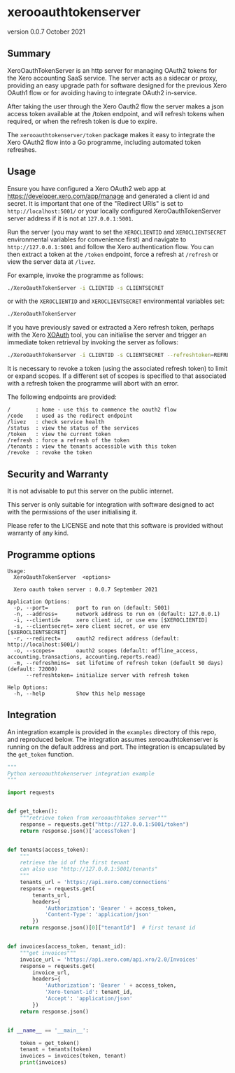 # xerooauthtokenserver

version 0.0.7 October 2021

## Summary

XeroOauthTokenServer is an http server for managing OAuth2 tokens for
the Xero accounting SaaS service. The server acts as a sidecar or proxy,
providing an easy upgrade path for software designed for the previous
Xero OAuth1 flow or for avoiding having to integrate OAuth2 in-service.

After taking the user through the Xero Oauth2 flow the server makes a
json access token available at the /token endpoint, and will refresh
tokens when required, or when the refresh token is due to expire.

The `xerooauthtokenserver/token` package makes it easy to integrate the
Xero OAuth2 flow into a Go programme, including automated token
refreshes.

## Usage

Ensure you have configured a Xero OAuth2 web app at
https://developer.xero.com/app/manage and generated a client id and
secret. It is important that one of the "Redirect URIs" is set to
`http://localhost:5001/` or your locally configured XeroOauthTokenServer
server address if it is not at `127.0.0.1:5001`.

Run the server (you may want to set the `XEROCLIENTID` and
`XEROCLIENTSECRET` environmental variables for convenience first) and
navigate to `http://127.0.0.1:5001` and follow the Xero authentication
flow. You can then extract a token at the `/token` endpoint, force a
refresh at `/refresh` or view the server data at `/livez`.

For example, invoke the programme as follows:

```bash
./XeroOauthTokenServer -i CLIENTID -s CLIENTSECRET
```

or with the `XEROCLIENTID` and `XEROCLIENTSECRET` environmental
variables set:

```bash
./XeroOauthTokenServer
```

If you have previously saved or extracted a Xero refresh token, perhaps
with the Xero [XOAuth](https://github.com/XeroAPI/xoauth) tool, you can
initialise the server and trigger an immediate token retrieval by
invoking the server as follows:

```bash
./XeroOauthTokenServer -i CLIENTID -s CLIENTSECRET --refreshtoken=REFRESHTOKEN
```

It is necessary to revoke a token (using the associated refresh token)
to limit or expand scopes. If a different set of scopes is specified
to that associated with a refresh token the programme will abort with an
error.

The following endpoints are provided:

```
/        : home - use this to commence the oauth2 flow
/code    : used as the redirect endpoint
/livez   : check service health
/status  : view the status of the services
/token   : view the current token
/refresh : force a refresh of the token
/tenants : view the tenants accessible with this token
/revoke  : revoke the token
```

## Security and Warranty

It is not advisable to put this server on the public internet.

This server is only suitable for integration with software designed to
act with the permissions of the user initialising it.

Please refer to the LICENSE and note that this software is provided
without warranty of any kind.

## Programme options

```
Usage:
  XeroOauthTokenServer  <options>

  Xero oauth token server : 0.0.7 September 2021

Application Options:
  -p, --port=         port to run on (default: 5001)
  -n, --address=      network address to run on (default: 127.0.0.1)
  -i, --clientid=     xero client id, or use env [$XEROCLIENTID]
  -s, --clientsecret= xero client secret, or use env [$XEROCLIENTSECRET]
  -r, --redirect=     oauth2 redirect address (default: http://localhost:5001/)
  -o, --scopes=       oauth2 scopes (default: offline_access, accounting.transactions, accounting.reports.read)
  -m, --refreshmins=  set lifetime of refresh token (default 50 days) (default: 72000)
      --refreshtoken= initialize server with refresh token

Help Options:
  -h, --help          Show this help message

```

## Integration

An integration example is provided in the `examples` directory of this
repo, and reproduced below. The integration assumes xerooauthtokenserver
is running on the default address and port. The integration is
encapsulated by the `get_token` function.

```python
"""
Python xerooauthtokenserver integration example
"""

import requests


def get_token():
    """retrieve token from xerooauthtoken server"""
    response = requests.get("http://127.0.0.1:5001/token")
    return response.json()['accessToken']


def tenants(access_token):
    """
    retrieve the id of the first tenant
    can also use "http://127.0.0.1:5001/tenants"
    """
    tenants_url = 'https://api.xero.com/connections'
    response = requests.get(
        tenants_url,
        headers={
            'Authorization': 'Bearer ' + access_token,
            'Content-Type': 'application/json'
        })
    return response.json()[0]["tenantId"]  # first tenant id


def invoices(access_token, tenant_id):
    """get invoices"""
    invoice_url = 'https://api.xero.com/api.xro/2.0/Invoices'
    response = requests.get(
        invoice_url,
        headers={
            'Authorization': 'Bearer ' + access_token,
            'Xero-tenant-id': tenant_id,
            'Accept': 'application/json'
        })
    return response.json()


if __name__ == '__main__':

    token = get_token()
    tenant = tenants(token)
    invoices = invoices(token, tenant)
    print(invoices)

```
